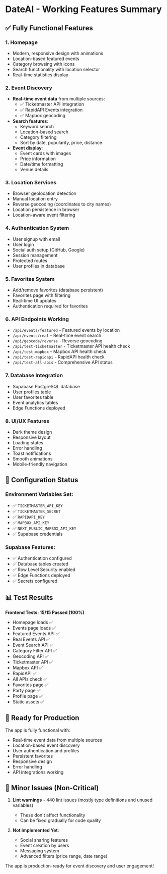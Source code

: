 # DateAI - Working Features Summary

## ✅ Fully Functional Features

### 1. **Homepage**
- Modern, responsive design with animations
- Location-based featured events
- Category browsing with icons
- Search functionality with location selector
- Real-time statistics display

### 2. **Event Discovery**
- **Real-time event data** from multiple sources:
  - ✅ Ticketmaster API integration
  - ✅ RapidAPI Events integration
  - ✅ Mapbox geocoding
- **Search features**:
  - Keyword search
  - Location-based search
  - Category filtering
  - Sort by date, popularity, price, distance
- **Event display**:
  - Event cards with images
  - Price information
  - Date/time formatting
  - Venue details

### 3. **Location Services**
- Browser geolocation detection
- Manual location entry
- Reverse geocoding (coordinates to city names)
- Location persistence in browser
- Location-aware event filtering

### 4. **Authentication System**
- User signup with email
- User login
- Social auth setup (GitHub, Google)
- Session management
- Protected routes
- User profiles in database

### 5. **Favorites System**
- Add/remove favorites (database persistent)
- Favorites page with filtering
- Real-time UI updates
- Authentication required for favorites

### 6. **API Endpoints Working**
- `/api/events/featured` - Featured events by location
- `/api/events/real` - Real-time event search
- `/api/geocode/reverse` - Reverse geocoding
- `/api/test-ticketmaster` - Ticketmaster API health check
- `/api/test-mapbox` - Mapbox API health check
- `/api/test-rapidapi` - RapidAPI health check
- `/api/test-all-apis` - Comprehensive API status

### 7. **Database Integration**
- Supabase PostgreSQL database
- User profiles table
- User favorites table
- Event analytics tables
- Edge Functions deployed

### 8. **UI/UX Features**
- Dark theme design
- Responsive layout
- Loading states
- Error handling
- Toast notifications
- Smooth animations
- Mobile-friendly navigation

## 🔧 Configuration Status

### Environment Variables Set:
- ✅ `TICKETMASTER_API_KEY`
- ✅ `TICKETMASTER_SECRET`
- ✅ `RAPIDAPI_KEY`
- ✅ `MAPBOX_API_KEY`
- ✅ `NEXT_PUBLIC_MAPBOX_API_KEY`
- ✅ Supabase credentials

### Supabase Features:
- ✅ Authentication configured
- ✅ Database tables created
- ✅ Row Level Security enabled
- ✅ Edge Functions deployed
- ✅ Secrets configured

## 📊 Test Results

**Frontend Tests: 15/15 Passed (100%)**
- Homepage loads ✅
- Events page loads ✅
- Featured Events API ✅
- Real Events API ✅
- Event Search API ✅
- Category Filter API ✅
- Geocoding API ✅
- Ticketmaster API ✅
- Mapbox API ✅
- RapidAPI ✅
- All APIs check ✅
- Favorites page ✅
- Party page ✅
- Profile page ✅
- Static assets ✅

## 🚀 Ready for Production

The app is fully functional with:
- Real-time event data from multiple sources
- Location-based event discovery
- User authentication and profiles
- Persistent favorites
- Responsive design
- Error handling
- API integrations working

## 📝 Minor Issues (Non-Critical)

1. **Lint warnings** - 440 lint issues (mostly type definitions and unused variables)
   - These don't affect functionality
   - Can be fixed gradually for code quality

2. **Not Implemented Yet**:
   - Social sharing features
   - Event creation by users
   - Messaging system
   - Advanced filters (price range, date range)

The app is production-ready for event discovery and user engagement!